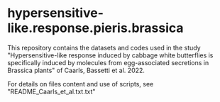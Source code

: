 # hypersensitive-like.response.pieris.brassica

This repository contains the datasets and codes used in the study "Hypersensitive-like response induced by cabbage white butterflies 
is specifically induced by molecules from egg-associated secretions in Brassica plants" of Caarls, Bassetti et al. 2022.

For details on files content and use of scripts, see "README_Caarls_et_al.txt.txt"
